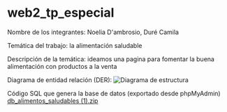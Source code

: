 # web2_tp_especial
Nombre de los integrantes: Noelia D'ambrosio, Duré Camila

Temática del trabajo: la alimentación saludable

Descripción de la temática: ideamos una pagina para fomentar la buena alimentación con productos a la venta

Diagrama de entidad relación (DER):
![Diagrama de estructura](https://github.com/camid01/web2_tp_especial/assets/39970458/c4b40e77-567c-4a73-a8da-cbb492dfc5a5)

Código SQL que genera la base de datos (exportado desde phpMyAdmin)
[db_alimentos_saludables (1).zip](httpsgithub.comcamid01web2_tp_especialfiles12704204db_alimentos_saludables.1.zip)

